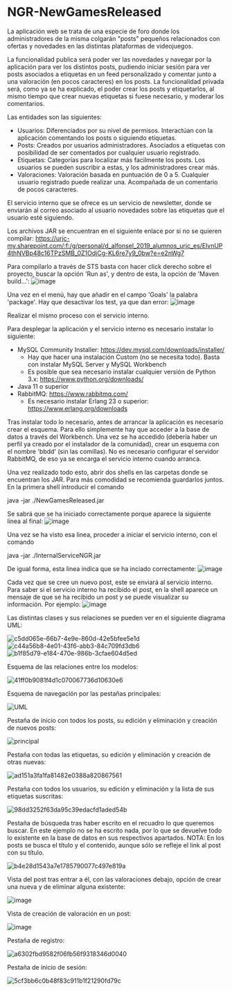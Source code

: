 # NGR-NewGamesReleased

La aplicación web se trata de una especie de foro donde los administradores de la misma colgarán "posts" pequeños
relacionados con ofertas y novedades en las distintas plataformas de videojuegos.

La funcionalidad publica será poder ver las novedades y navegar por la aplicación para ver los distintos posts, pudiendo iniciar sesión para ver posts asociados a etiquetas en un feed personalizado y comentar junto a una valoración (en pocos caracteres) en los posts.
La funcionalidad privada será, como ya se ha explicado, el poder crear los posts y etiquetarlos, al mismo tiempo que crear nuevas etiquetas si fuese necesario, y moderar los comentarios.

Las entidades son las siguientes:
- Usuarios: Diferenciados por su nivel de permisos. Interactúan con la aplicación comentando los posts o siguiendo etiquetas.
- Posts: Creados por usuarios administradores. Asociados a etiquetas con posibilidad de ser comentados por cualquier usuario registrado.
- Etiquetas: Categorías para localizar más facilmente los posts. Los usuarios se pueden suscribir a estas, y los administradores crear más.
- Valoraciones: Valoración basada en puntuación de 0 a 5. Cualquier usuario registrado puede realizar una. Acompañada de un comentario de pocos caracteres.

El servicio interno que se ofrece es un servicio de newsletter, donde se enviarán al correo asociado al usuario novedades sobre las etiquetas que el usuario esté siguiendo.

Los archivos JAR se encuentran en el siguiente enlace por si no se quieren compilar: https://urjc-my.sharepoint.com/:f:/g/personal/d_alfonsel_2019_alumnos_urjc_es/ElvnUP4thNVBp48c16TPzSMB_0Z1OdjCg-KL6re7y9_0bw?e=e2nWg7

Para compilarlo a través de STS basta con hacer click derecho sobre el proyecto, buscar la opción 'Run as', y dentro de esta, la opción de 'Maven build...':
![image](https://user-images.githubusercontent.com/98475235/160368073-79376f66-4e92-44dd-a1a1-6b0a4ae70156.png)

Una vez en el menú, hay que añadir en el campo 'Goals' la palabra 'package'. Hay que desactivar los test, ya que dan error:
![image](https://user-images.githubusercontent.com/98475235/160370172-3419832d-7662-4baa-87f2-41eac89456bd.png)

Realizar el mismo proceso con el servicio interno.

Para desplegar la aplicación y el servicio interno es necesario instalar lo siguiente:

  - MySQL Community Installer: https://dev.mysql.com/downloads/installer/
    * Hay que hacer una instalación Custom (no se necesita todo). Basta con instalar MySQL Server y MySQL Workbench
    * Es posible que sea necesario instalar cualquier versión de Python 3.x: https://www.python.org/downloads/
  - Java 11 o superior
  - RabbitMQ: https://www.rabbitmq.com/
    * Es necesario instalar Erlang 23 o superior: https://www.erlang.org/downloads 

Tras instalar todo lo necesario, antes de arrancar la aplicación es necesario crear el esquema. Para ello simplemente hay que acceder a la base de datos a través del Workbench. Una vez se ha accedido (debería haber un perfil ya creado por el instalador de la comunidad), crear un esquema con el nombre 'bbdd' (sin las comillas). No es necesario configurar el servidor RabbitMQ, de eso ya se encarga el servicio interno cuando arranca.

Una vez realizado todo esto, abrir dos shells en las carpetas donde se encuentran los JAR. Para más comodidad se recomienda guardarlos juntos. En la primera shell introducir el comando

  java -jar ./NewGamesReleased.jar

Se sabrá que se ha iniciado correctamente porque aparece la siguiente linea al final:
![image](https://user-images.githubusercontent.com/98475235/160371225-cea9e38f-91e9-4756-8c05-15095d231d5e.png)

Una vez se ha visto esa linea, proceder a iniciar el servicio interno, con el comando

  java -jar ./InternalServiceNGR.jar

De igual forma, esta linea indica que se ha inciado correctamente:
![image](https://user-images.githubusercontent.com/98475235/160371995-6364f019-6023-4d50-a5a2-5bfab201a28d.png)

Cada vez que se cree un nuevo post, este se enviará al servicio interno. Para saber si el servicio interno ha recibido el post, en la shell aparece un mensaje de que se ha recibido un post y se puede visualizar su información. Por ejemplo:
![image](https://user-images.githubusercontent.com/98475235/160372438-86a3f479-a697-4763-bedf-58fee928a932.png)

Las distintas clases y sus relaciones se pueden ver en el siguiente diagrama UML:

![c5dd065e-66b7-4e9e-860d-42e5bfee5e1d](https://user-images.githubusercontent.com/93717547/160298147-44255b05-520d-49c0-9f38-359ae36af60e.jpg)
![c44a56b8-4e01-43f6-abb3-84c709fd3db6](https://user-images.githubusercontent.com/93717547/160298162-8c288f4e-1111-4d43-aafe-afd1eeea5fad.jpg)
![b1f85d79-e184-470e-986b-3cfae604d5ed](https://user-images.githubusercontent.com/93717547/160298167-12e64bfe-44e5-414b-98a8-04740bb5b0ed.jpg)

Esquema de las relaciones entre los modelos:

![41ff0b9081f4d1c070067736d10630e6](https://user-images.githubusercontent.com/93717547/160298170-7cdc0ac9-dd6a-4561-88ba-e614931019d8.png)

Esquema de navegación por las pestañas principales:

![UML](https://user-images.githubusercontent.com/93717547/160298196-d035ef9b-7ce6-41f8-85d2-4033ddc30998.png)

Pestaña de inicio con todos los posts, su edición y eliminación y creación de nuevos posts:

![principal](https://user-images.githubusercontent.com/93717547/155187495-83b5cebc-1c8c-4595-9cbe-1b2e6fb77dc6.png)

Pestaña con todas las etiquetas, su edición y eliminación y creación de otras nuevas:

![ad151a3fa1fa81482e0388a820867561](https://user-images.githubusercontent.com/93717547/160298302-c22050f7-3e3a-4768-960e-b96765b4981b.png)

Pestaña con todos los usuarios, su edición y eliminación y la lista de sus etiquetas suscritas:

![98dd3252f63da95c39edacfd1aded54b](https://user-images.githubusercontent.com/93717547/160298339-3e3ec23a-53ec-472d-8c89-bd2f5758ec71.png)

Pestaña de búsqueda tras haber escrito en el recuadro lo que queremos buscar. En este ejemplo no se ha escrito nada, por lo que se devuelve todo lo existente en la base de datos en sus respectivos apartados. NOTA: En los posts se busca el título y el contenido, aunque sólo se refleje el link al post con su título.

![b4e28d1543a7e1785790077c497e819a](https://user-images.githubusercontent.com/93717547/160298369-a1284103-3da9-44de-9252-d61a96f8aac8.png)

Vista del post tras entrar a él, con las valoraciones debajo, opción de crear una nueva y de eliminar alguna existente:

![image](https://user-images.githubusercontent.com/98475235/160363815-1c5bf1b8-658e-4e53-9936-1d9d7bf7687b.png)

Vista de creación de valoración en un post:

![image](https://user-images.githubusercontent.com/98475235/160363745-bd20e60b-0a3f-42ae-8acb-377a97190609.png)

Pestaña de registro:

![a6302fbd9582f06fb56f9318346d0040](https://user-images.githubusercontent.com/93717547/160298426-cdb17304-05aa-48c4-9892-2dde0e6a8cb2.png)

Pestaña de inicio de sesión:

![5cf3bb6c0b48f83c911b1f21290fd79c](https://user-images.githubusercontent.com/93717547/160298403-07fad53e-187b-4939-b064-d45b3e779e16.png)
